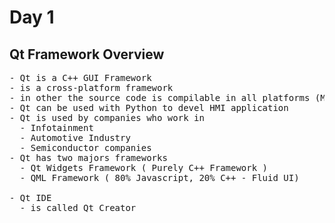 # Day 1

## Qt Framework Overview
<pre>
- Qt is a C++ GUI Framework
- is a cross-platform framework
- in other the source code is compilable in all platforms (Mac, Linux & Windows )
- Qt can be used with Python to devel HMI application
- Qt is used by companies who work in
  - Infotainment
  - Automotive Industry
  - Semiconductor companies
- Qt has two majors frameworks
  - Qt Widgets Framework ( Purely C++ Framework )
  - QML Framework ( 80% Javascript, 20% C++ - Fluid UI)

- Qt IDE
  - is called Qt Creator
</pre>
